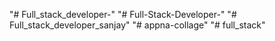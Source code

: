 "# Full_stack_developer-" 
"# Full-Stack-Developer-" 
"# Full_stack_developer_sanjay" 
"# appna-collage" 
"# full_stack" 
